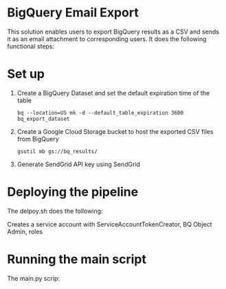 # BigQuery Email Export

This solution enables users to export BigQuery results as a CSV and sends it as an email attachment to corresponding users.
It does the following functional steps:

# Set up
1. Create a BigQuery Dataset and set the default expiration time of the table 

      `bq --location=US mk -d --default_table_expiration 3600 bq_export_dataset`
      
2. Create a Google Cloud Storage bucket to host the exported CSV files from BigQuery
      
      `gsutil mb gs://bq_results/`
    
3. Generate SendGrid API key using SendGrid

# Deploying the pipeline

The delpoy.sh does the following:

Creates a service account with ServiceAccountTokenCreator, BQ Object Admin, roles

# Running the main script

The main.py scrip:

